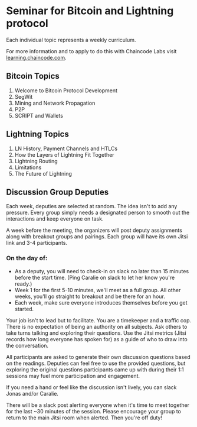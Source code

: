 # Seminar for Bitcoin and Lightning protocol

Each individual topic represents a weekly curriculum.

For more information and to apply to do this with Chaincode Labs visit [learning.chaincode.com](https://learning.chaincode.com/).

## Bitcoin Topics

1. Welcome to Bitcoin Protocol Development
2. SegWit
3. Mining and Network Propagation
4. P2P
5. SCRIPT and Wallets

## Lightning Topics

1. LN History, Payment Channels and HTLCs
2. How the Layers of Lightning Fit Together
3. Lightning Routing
4. Limitations
5. The Future of Lightning

## Discussion Group Deputies

Each week, deputies are selected at random. The idea isn't to add any pressure. Every group simply needs a designated person to smooth out the interactions and keep everyone on task.

A week before the meeting, the organizers will post deputy assignments along with breakout groups and pairings. Each group will have its own Jitsi link and 3-4 participants.

### On the day of:

* As a deputy, you will need to check-in on slack no later than 15 minutes before the start time. \(Ping Caralie on slack to let her know you're ready.\)
* Week 1 for the first 5-10 minutes, we'll meet as a full group. All other weeks, you'll go straight to breakout and be there for an hour. 
* Each week, make sure everyone introduces themselves before you get started.

Your job isn't to lead but to facilitate. You are a timekeeper and a traffic cop. There is no expectation of being an authority on all subjects. Ask others to take turns talking and exploring their questions. Use the Jitsi metrics \(Jitsi records how long everyone has spoken for\) as a guide of who to draw into the conversation.

All participants are asked to generate their own discussion questions based on the readings. Deputies can feel free to use the provided questions, but exploring the original questions participants came up with during their 1:1 sessions may fuel more participation and engagement.

If you need a hand or feel like the discussion isn't lively, you can slack Jonas and/or Caralie.

There will be a slack post alerting everyone when it's time to meet together for the last ~30 minutes of the session. Please encourage your group to return to the main Jitsi room when alerted. Then you're off duty!


